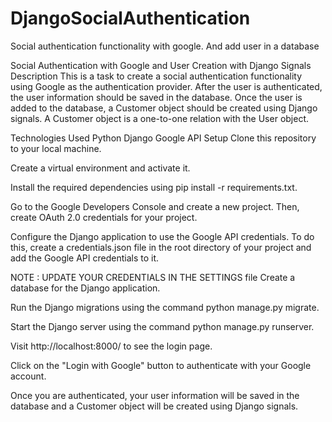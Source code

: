 # DjangoSocialAuthentication
Social authentication functionality with google. And add user in a database

Social Authentication with Google and User Creation with Django Signals
Description
This is a task to create a social authentication functionality using Google as the authentication provider. After the user is authenticated, the user information should be saved in the database. Once the user is added to the database, a Customer object should be created using Django signals. A Customer object is a one-to-one relation with the User object.

Technologies Used
Python
Django
Google API
Setup
Clone this repository to your local machine.

Create a virtual environment and activate it.

Install the required dependencies using pip install -r requirements.txt.

Go to the Google Developers Console and create a new project. Then, create OAuth 2.0 credentials for your project.

Configure the Django application to use the Google API credentials. To do this, create a credentials.json file in the root directory of your project and add the Google API credentials to it.

NOTE : UPDATE YOUR CREDENTIALS IN THE SETTINGS file
Create a database for the Django application.

Run the Django migrations using the command python manage.py migrate.

Start the Django server using the command python manage.py runserver.

Visit http://localhost:8000/ to see the login page.

Click on the "Login with Google" button to authenticate with your Google account.

Once you are authenticated, your user information will be saved in the database and a Customer object will be created using Django signals.
